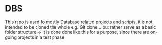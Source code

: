 # DBS
This repo is used fo mostly Database related projects and scripts, it is not intended to be cloned the whole e.g. Git clone...
but rather serve as a basic folder structure -> it is done done like this for a purpose, since there are on-going projects in a test phase
